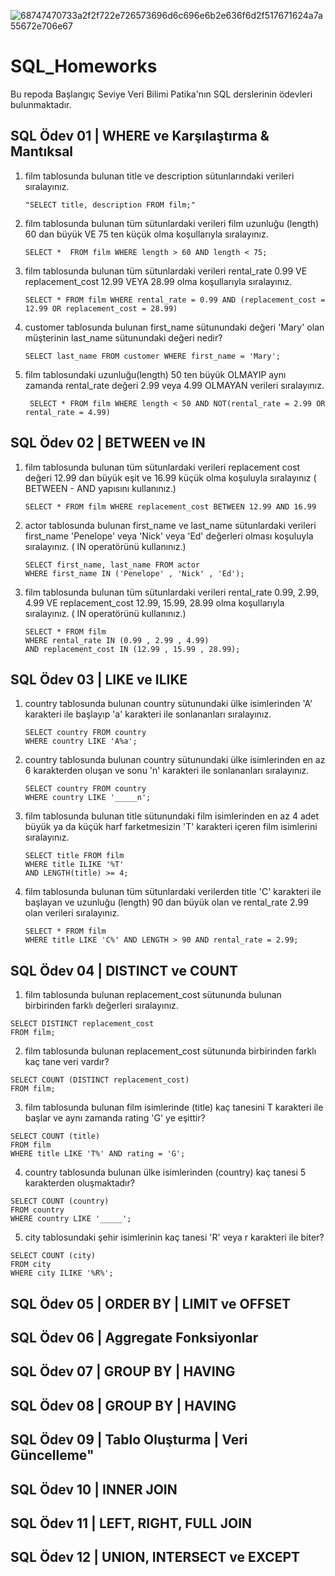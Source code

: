 

![68747470733a2f2f722e726573696d6c696e6b2e636f6d2f517671624a7a55672e706e67](https://github.com/BusraZenbilci/SQL_Homeworks/assets/88310614/8669da81-2f21-4a01-b2ac-c2eadf8bd8ac)

# SQL_Homeworks
Bu repoda Başlangıç Seviye Veri Bilimi Patika'nın SQL derslerinin ödevleri bulunmaktadır.

## SQL Ödev 01 | WHERE ve Karşılaştırma & Mantıksal 
1) film tablosunda bulunan title ve description sütunlarındaki verileri sıralayınız.
   ```
   "SELECT title, description FROM film;"
   ```
2) film tablosunda bulunan tüm sütunlardaki verileri film uzunluğu (length) 60 dan büyük VE 75 ten küçük olma koşullarıyla sıralayınız.
   ```
   SELECT *  FROM film WHERE length > 60 AND length < 75;
   ```
3) film tablosunda bulunan tüm sütunlardaki verileri rental_rate 0.99 VE replacement_cost 12.99 VEYA 28.99 olma koşullarıyla sıralayınız.
    ```
   SELECT * FROM film WHERE rental_rate = 0.99 AND (replacement_cost = 12.99 OR replacement_cost = 28.99)
    ```
4) customer tablosunda bulunan first_name sütunundaki değeri 'Mary' olan müşterinin last_name sütunundaki değeri nedir?
   ```
   SELECT last_name FROM customer WHERE first_name = 'Mary';
   ```
5) film tablosundaki uzunluğu(length) 50 ten büyük OLMAYIP aynı zamanda rental_rate değeri 2.99 veya 4.99 OLMAYAN verileri sıralayınız.
   ```
    SELECT * FROM film WHERE length < 50 AND NOT(rental_rate = 2.99 OR rental_rate = 4.99)
   ```
## SQL Ödev 02 | BETWEEN ve IN 
1) film tablosunda bulunan tüm sütunlardaki verileri replacement cost değeri 12.99 dan büyük eşit ve 16.99 küçük olma koşuluyla sıralayınız ( BETWEEN - AND yapısını kullanınız.)
   ```
   SELECT * FROM film WHERE replacement_cost BETWEEN 12.99 AND 16.99
   ```
2) actor tablosunda bulunan first_name ve last_name sütunlardaki verileri first_name 'Penelope' veya 'Nick' veya 'Ed' değerleri olması koşuluyla sıralayınız. ( IN operatörünü kullanınız.)
   ```
   SELECT first_name, last_name FROM actor 
   WHERE first_name IN ('Penelope' , 'Nick' , 'Ed');
   ```
3) film tablosunda bulunan tüm sütunlardaki verileri rental_rate 0.99, 2.99, 4.99 VE replacement_cost 12.99, 15.99, 28.99 olma koşullarıyla sıralayınız. ( IN operatörünü kullanınız.)
   ```
   SELECT * FROM film 
   WHERE rental_rate IN (0.99 , 2.99 , 4.99)
   AND replacement_cost IN (12.99 , 15.99 , 28.99);
   ```
## SQL Ödev 03 | LIKE ve ILIKE 
1) country tablosunda bulunan country sütunundaki ülke isimlerinden 'A' karakteri ile başlayıp 'a' karakteri ile sonlananları sıralayınız.
   ```
   SELECT country FROM country 
   WHERE country LIKE 'A%a';
   ```
2) country tablosunda bulunan country sütunundaki ülke isimlerinden en az 6 karakterden oluşan ve sonu 'n' karakteri ile sonlananları sıralayınız.
   ```
   SELECT country FROM country 
   WHERE country LIKE '_____n';
   ```
3) film tablosunda bulunan title sütunundaki film isimlerinden en az 4 adet büyük ya da küçük harf farketmesizin 'T' karakteri içeren film isimlerini sıralayınız.
   ```
   SELECT title FROM film 
   WHERE title ILIKE '%T'
   AND LENGTH(title) >= 4;
   ```
4) film tablosunda bulunan tüm sütunlardaki verilerden title 'C' karakteri ile başlayan ve uzunluğu (length) 90 dan büyük olan ve rental_rate 2.99 olan verileri sıralayınız.
   ```
   SELECT * FROM film 
   WHERE title LIKE 'C%' AND LENGTH > 90 AND rental_rate = 2.99;
   ```

## SQL Ödev 04 | DISTINCT ve COUNT 
1) film tablosunda bulunan replacement_cost sütununda bulunan birbirinden farklı değerleri sıralayınız.
```
SELECT DISTINCT replacement_cost
FROM film;
```
2) film tablosunda bulunan replacement_cost sütununda birbirinden farklı kaç tane veri vardır?
```
SELECT COUNT (DISTINCT replacement_cost)
FROM film;
```
3) film tablosunda bulunan film isimlerinde (title) kaç tanesini T karakteri ile başlar ve aynı zamanda rating 'G' ye eşittir?
```
SELECT COUNT (title) 
FROM film
WHERE title LIKE 'T%' AND rating = 'G';
```
4) country tablosunda bulunan ülke isimlerinden (country) kaç tanesi 5 karakterden oluşmaktadır?
```
SELECT COUNT (country)
FROM country
WHERE country LIKE '_____';
```
5) city tablosundaki şehir isimlerinin kaç tanesi 'R' veya r karakteri ile biter?
```
SELECT COUNT (city)
FROM city
WHERE city ILIKE '%R%';
```
## SQL Ödev 05 | ORDER BY | LIMIT ve OFFSET 

## SQL Ödev 06 | Aggregate Fonksiyonlar 
## SQL Ödev 07 | GROUP BY | HAVING 
## SQL Ödev 08 | GROUP BY | HAVING 
## SQL Ödev 09 | Tablo Oluşturma | Veri Güncelleme" 
## SQL Ödev 10 | INNER JOIN 
## SQL Ödev 11 | LEFT, RIGHT, FULL JOIN 
## SQL Ödev 12 | UNION, INTERSECT ve EXCEPT 
